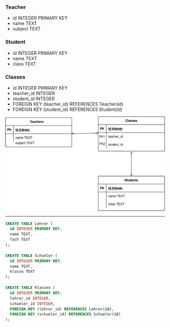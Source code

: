 ### Teacher
- id INTEGER PRIMARY KEY
- name TEXT
- subject TEXT

### Student
- id INTEGER PRIMARY KEY
- name TEXT
- class TEXT

### Classes
- id INTEGER PRIMARY KEY
- teacher_id INTEGER
- student_id INTEGER
- FOREIGN KEY (teacher_id) REFERENCES Teacher(id)
- FOREIGN KEY (student_id) REFERENCES Student(id)


![image](./edudb.jpg)

---
``` SQL
CREATE TABLE Lehrer (
  id INTEGER PRIMARY KEY,
  name TEXT,
  fach TEXT
);

CREATE TABLE Schueler (
  id INTEGER PRIMARY KEY,
  name TEXT,
  klasse TEXT
);

CREATE TABLE Klassen (
  id INTEGER PRIMARY KEY,
  lehrer_id INTEGER,
  schueler_id INTEGER,
  FOREIGN KEY (lehrer_id) REFERENCES Lehrer(id),
  FOREIGN KEY (schueler_id) REFERENCES Schueler(id)
);
```

